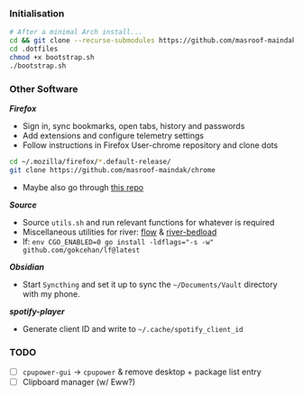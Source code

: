 ### Initialisation

```bash
# After a minimal Arch install...
cd && git clone --recurse-submodules https://github.com/masroof-maindak/.dotfiles
cd .dotfiles
chmod +x bootstrap.sh
./bootstrap.sh
```

### Other Software

***Firefox***

- Sign in, sync bookmarks, open tabs, history and passwords
- Add extensions and configure telemetry settings
- Follow instructions in Firefox User-chrome repository and clone dots
```bash
cd ~/.mozilla/firefox/*.default-release/
git clone https://github.com/masroof-maindak/chrome
```
- Maybe also go through [this repo](https://github.com/SpitFire-666/Firefox-Stuff)

***Source***

- Source `utils.sh` and run relevant functions for whatever is required
- Miscellaneous utilities for river: [flow](https://github.com/stefur/flow) & [river-bedload](https://git.sr.ht/~novakane/river-bedload)
- lf: `env CGO_ENABLED=0 go install -ldflags="-s -w" github.com/gokcehan/lf@latest`

***Obsidian***

- Start `Syncthing` and set it up to sync the `~/Documents/Vault` directory with my phone.

***spotify-player***

- Generate client ID and write to `~/.cache/spotify_client_id`

### TODO

- [ ] `cpupower-gui` -> `cpupower` & remove desktop + package list entry
- [ ] Clipboard manager (w/ Eww?)
